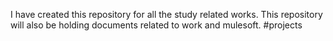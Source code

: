 I have created this repository for all the study related works.
This repository will also be holding documents related to work and mulesoft.
#projects
